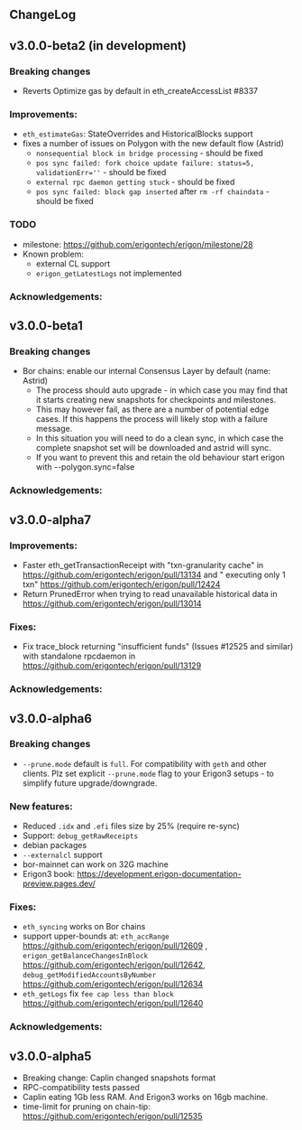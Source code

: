 ChangeLog
---------

## v3.0.0-beta2 (in development)

### Breaking changes
- Reverts Optimize gas by default in eth_createAccessList #8337  

### Improvements:

- `eth_estimateGas`: StateOverrides and HistoricalBlocks support
- fixes a number of issues on Polygon with the new default flow (Astrid)
  - `nonsequential block in bridge processing` - should be fixed
  - `pos sync failed: fork choice update failure: status=5, validationErr=''` - should be fixed
  - `external rpc daemon getting stuck` - should be fixed
  - `pos sync failed: block gap inserted` after `rm -rf chaindata` - should be fixed

### TODO

- milestone: https://github.com/erigontech/erigon/milestone/28
- Known problem:
    - external CL support
    - `erigon_getLatestLogs` not implemented

### Acknowledgements:

## v3.0.0-beta1

### Breaking changes

- Bor chains: enable our internal Consensus Layer by default (name: Astrid)
    - The process should auto upgrade - in which case you may find that it starts creating new snapshots for checkpoints
      and milestones.
    - This may however fail, as there are a number of potential edge cases. If this happens the process will likely stop
      with a failure message.
    - In this situation you will need to do a clean sync, in which case the complete snapshot set will be downloaded and
      astrid will sync.
    - If you want to prevent this and retain the old behaviour start erigon with --polygon.sync=false

### Acknowledgements:

## v3.0.0-alpha7

### Improvements:

- Faster eth_getTransactionReceipt with "txn-granularity cache" in https://github.com/erigontech/erigon/pull/13134 and "
  executing only 1 txn"  https://github.com/erigontech/erigon/pull/12424
- Return PrunedError when trying to read unavailable historical data in https://github.com/erigontech/erigon/pull/13014

### Fixes:

- Fix trace_block returning "insufficient funds" (Issues #12525 and similar) with standalone rpcdaemon
  in https://github.com/erigontech/erigon/pull/13129

### Acknowledgements:

## v3.0.0-alpha6

### Breaking changes

- `--prune.mode` default is `full`. For compatibility with `geth` and other clients. Plz set explicit
  `--prune.mode` flag to your Erigon3 setups - to simplify future upgrade/downgrade.

### New features:

- Reduced `.idx` and `.efi` files size by 25% (require re-sync)
- Support: `debug_getRawReceipts`
- debian packages
- `--externalcl` support
- bor-mainnet can work on 32G machine
- Erigon3 book: https://development.erigon-documentation-preview.pages.dev/

### Fixes:

- `eth_syncing` works on Bor chains
- support upper-bounds at: `eth_accRange` https://github.com/erigontech/erigon/pull/12609 ,
  `erigon_getBalanceChangesInBlock` https://github.com/erigontech/erigon/pull/12642,
  `debug_getModifiedAccountsByNumber` https://github.com/erigontech/erigon/pull/12634
- `eth_getLogs` fix `fee cap less than block` https://github.com/erigontech/erigon/pull/12640

### Acknowledgements:

## v3.0.0-alpha5

- Breaking change: Caplin changed snapshots format
- RPC-compatibility tests passed
- Caplin eating 1Gb less RAM. And Erigon3 works on 16gb machine.
- time-limit for pruning on chain-tip: https://github.com/erigontech/erigon/pull/12535
